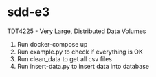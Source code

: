 # sdd-e3
TDT4225 - Very Large, Distributed Data Volumes

1. Run  docker-compose up 
2. Run example.py to check if everything is OK
3. Run clean_data to get all csv files
4. Run insert-data.py to insert data into database
